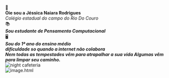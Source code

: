 <br/>&#128126;
<br/>**Oie sou a Jéssica Naiara Rodrigues**
<br/>*Colégio estadual do campo do Rio Do Couro*	
&#128218;
<br/>***Sou estudante de Pensamento Computacional***	
&#128421;
<br/>***Sou do 1ª ano do ensino médio***
<br/>***dificuldade so quando a internet não colabora***
<br/>***Nem todas as tempestades vêm para atrapalhar a sua vida Algumas vêm para limpar seu caminho.***
<br/>![night cafeteria](https://github.com/Dixxnay/NIGHTcafeteria.git)
<br/>![image.html](https://www.google.com/url?sa=i&url=https%3A%2F%2Favepdf.com%2Fpt%2Fhtml-to-pdf&psig=AOvVaw3uPYw2qO0SEkIU0zTQJyGo&ust=1668703005005000&source=images&cd=vfe&ved=0CBAQjRxqFwoTCMil5aSRs_sCFQAAAAAdAAAAABAI)

